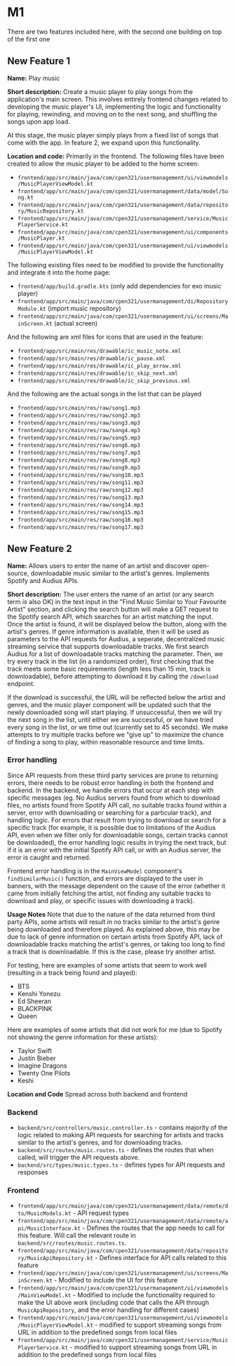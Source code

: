 # M1

There are two features included here, with the second one building on top of the first one

## New Feature 1

**Name:** Play music

**Short description:** Create a music player to play songs from the application's main screen. This involves entirely frontend changes related to developing the
music player's UI, implementing the logic and functionality for playing, rewinding, and moving on to the next song, and shuffling the songs upon app load.

At this stage, the music player simply plays from a fixed list of songs that come with the app. In feature 2, we expand upon this functionality.

**Location and code:** 
Primarily in the frontend. The following files have been created to allow the music player to be added to the home screen:
- `frontend/app/src/main/java/com/cpen321/usermanagement/ui/viewmodels/MusicPlayerViewModel.kt`
- `frontend/app/src/main/java/com/cpen321/usermanagement/data/model/Song.kt`
- `frontend/app/src/main/java/com/cpen321/usermanagement/data/repository/MusicRepository.kt`
- `frontend/app/src/main/java/com/cpen321/usermanagement/service/MusicPlayerService.kt`
- `frontend/app/src/main/java/com/cpen321/usermanagement/ui/components/MusicPlayer.kt`
- `frontend/app/src/main/java/com/cpen321/usermanagement/ui/viewmodels/MusicPlayerViewModel.kt`

The following existing files need to be modified to provide the functionality and integrate it into the home page:
- `frontend/app/build.gradle.kts` (only add dependencies for exo music player)
- `frontend/app/src/main/java/com/cpen321/usermanagement/di/RepositoryModule.kt` (import music repository)
- `frontend/app/src/main/java/com/cpen321/usermanagement/ui/screens/MainScreen.kt` (actual screen)

And the following are xml files for icons that are used in the feature:
- `frontend/app/src/main/res/drawable/ic_music_note.xml`
- `frontend/app/src/main/res/drawable/ic_pause.xml`
- `frontend/app/src/main/res/drawable/ic_play_arrow.xml`
- `frontend/app/src/main/res/drawable/ic_skip_next.xml`
- `frontend/app/src/main/res/drawable/ic_skip_previous.xml`

And the following are the actual songs in the list that can be played
- `frontend/app/src/main/res/raw/song1.mp3`
- `frontend/app/src/main/res/raw/song2.mp3`
- `frontend/app/src/main/res/raw/song3.mp3`
- `frontend/app/src/main/res/raw/song4.mp3`
- `frontend/app/src/main/res/raw/song5.mp3`
- `frontend/app/src/main/res/raw/song6.mp3`
- `frontend/app/src/main/res/raw/song7.mp3`
- `frontend/app/src/main/res/raw/song8.mp3`
- `frontend/app/src/main/res/raw/song9.mp3`
- `frontend/app/src/main/res/raw/song10.mp3`
- `frontend/app/src/main/res/raw/song11.mp3`
- `frontend/app/src/main/res/raw/song12.mp3`
- `frontend/app/src/main/res/raw/song13.mp3`
- `frontend/app/src/main/res/raw/song14.mp3`
- `frontend/app/src/main/res/raw/song15.mp3`
- `frontend/app/src/main/res/raw/song16.mp3`
- `frontend/app/src/main/res/raw/song17.mp3`

## New Feature 2

**Name:** Allows users to enter the name of an artist and discover open-source, downloadable music similar to the artist's genres. Implements Spotify and Audius APIs.

**Short description:** 
The user enters the name of an artist (or any search term is also OK) in the text input in the "Find Music Similar to Your Favourite Artist" section, and clicking the search button will make a GET request to the Spotify search API, which searches for an artist matching the input. Once the artist is found, it will be displayed below the button, along with the artist's genres. If genre information is available, then it will be used as parameters to the API requests for Audius, a seperate, decentralized music streaming service that supports downloadable tracks. We first search Audius for a list of downloadable tracks matching the parameter. Then, we try every track in the list (in a randomized order), first checking that the track meets some basic requirements (length less than 15 min, track is downloadable), before attempting to download it by calling the `/download` endpoint. 

If the download is successful, the URL will be reflected below the artist and genres, and the music player component will be updated such that the newly downloaded song will start playing. If unsuccessful, then we will try the next song in the list, until either we are successful, or we have tried every song in the list, or we time out (currently set to 45 seconds). We make attempts to try multiple tracks before we "give up" to maximize the chance of finding a song to play, within reasonable resource and time limits.

### Error handling
Since API requests from these third party services are prone to returning errors, there needs to be robust error handling in both the frontend and backend. In the backend, we handle errors that occur at each step with specific messages (eg. No Audius servers found from which to download files, no artists found from Spotify API call, no suitable tracks found within a server, error with downloading or searching for a particular track), and handling logic. For errors that result from trying to download or search for a specific track (for example, it is possible due to limitations of the Audius API, even when we filter only for downloadable songs, certain tracks cannot be downloaded), the error handling logic results in trying the next track, but if it is an error with the initial Spotify API call, or with an Audius server, the error is caught and returned.

Frontend error handling is in the `MainViewModel` component's `findSimilarMusic()` function, and errors are displayed to the user in banners, with the message dependent on the cause of the error (whether it came from initially fetching the artist, not finding any suitable tracks to download and play, or specific issues with downloading a track).

**Usage Notes**
Note that due to the nature of the data returned from third party APIs, some artists will result in no tracks similar to the artist's genre being downloaded and therefore played. As explained above, this may be due to lack of genre information on certain artists from Spotify API, lack of downloadable tracks matching the artist's genres, or taking too long to find a track that is downloadable. If this is the case, please try another artist.

For testing, here are examples of some artists that seem to work well (resulting in a track being found and played):
- BTS
- Kenshi Yonezu
- Ed Sheeran
- BLACKPINK
- Queen

Here are examples of some artists that did not work for me (due to Spotify not showing the genre information for these artists):
- Taylor Swift
- Justin Bieber
- Imagine Dragons
- Twenty One Pilots
- Keshi

**Location and Code** Spread across both backend and frontend

### Backend
- `backend/src/controllers/music.controller.ts` - contains majority of the logic related to making API requests for searching for artists and tracks similar to the artist's genres, and for downloading tracks.
- `backend/src/routes/music.routes.ts` - defines the routes that when called, will trigger the API requests above.
- `backend/src/types/music.types.ts` - defines types for API requests and responses

### Frontend
- `frontend/app/src/main/java/com/cpen321/usermanagement/data/remote/dto/MusicModels.kt` - API request types
- `frontend/app/src/main/java/com/cpen321/usermanagement/data/remote/api/MusicInterface.kt` - Defines the routes that the app needs to call for this feature. Will call the relevant route in `backend/src/routes/music.routes.ts`.
- `frontend/app/src/main/java/com/cpen321/usermanagement/data/repository/MusicApiRepository.kt` - Defines interface for API calls related to this feature
- `frontend/app/src/main/java/com/cpen321/usermanagement/ui/screens/MainScreen.kt` - Modified to include the UI for this feature
- `frontend/app/src/main/java/com/cpen321/usermanagement/ui/viewmodels/MainViewModel.kt` - Modified to include the functionality required to make the UI above work (including code that calls the API through `MusicApiRepository`, and the error handling for different cases)
- `frontend/app/src/main/java/com/cpen321/usermanagement/ui/viewmodels/MusicPlayerViewModel.kt` - modified to support streaming songs from URL in addition to the predefined songs from local files
- `frontend/app/src/main/java/com/cpen321/usermanagement/service/MusicPlayerService.kt` - modified to support streaming songs from URL in addition to the predefined songs from local files



